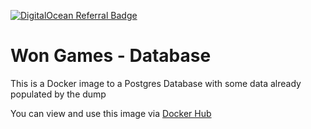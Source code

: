 [![DigitalOcean Referral Badge](https://web-platforms.sfo2.digitaloceanspaces.com/WWW/Badge%203.svg)](https://www.digitalocean.com/?refcode=4c3eee0af56f&utm_campaign=Referral_Invite&utm_medium=Referral_Program&utm_source=badge)

# Won Games - Database

This is a Docker image to a Postgres Database with some data already populated by the dump

You can view and use this image via [Docker Hub](https://hub.docker.com/repository/docker/adsonatural/database)
